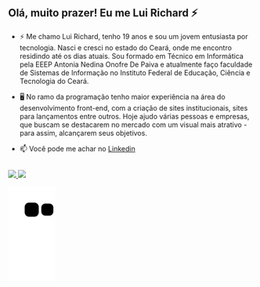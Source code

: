 ## Olá, muito prazer! Eu me Lui Richard ⚡

- ⚡ Me chamo Lui Richard, tenho 19 anos e sou um jovem entusiasta por tecnologia. Nasci e cresci no estado do Ceará, onde me encontro residindo até os dias atuais. Sou formado em Técnico em Informática pela EEEP Antonia Nedina Onofre De Paiva e atualmente faço faculdade de Sistemas de Informação no Instituto Federal de Educação, Ciência e Tecnologia do Ceará.

- 🖥️ No ramo da programação tenho maior experiência na área do desenvolvimento front-end, com a criação de sites institucionais, sites para lançamentos entre outros. Hoje ajudo várias pessoas e empresas, que buscam se destacarem no mercado com um visual mais atrativo - para assim, alcançarem seus objetivos.

- 📫 Você pode me achar no <a href="https://www.linkedin.com/in/luirichardsilvalima/">Linkedin</a>

##

 <div>
  <a href="https://github.com/luideveloper">
  <img  height="180em" src="https://github-readme-stats.vercel.app/api?username=luideveloper&show_icons=true&theme=radical&include_all_commits=true&count_private=true"/>
  <img  height="180em" src="https://github-readme-stats.vercel.app/api/top-langs/?username=luideveloper&layout=compact&langs_count=16&theme=radical"/>
<div>
 
 ![Snake animation](https://github.com/luideveloper/luideveloper/blob/output/github-contribution-grid-snake.svg)
 
  
